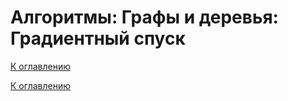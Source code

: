 # Алгоритмы: Графы и деревья: Градиентный спуск

<!--

-->

[К оглавлению](../README.md)



[К оглавлению](../README.md)
